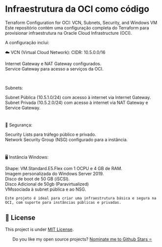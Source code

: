 # Infraestrutura da OCI como código
Terraform Configuration for OCI: VCN, Subnets, Security, and Windows VM <br>
Este repositório contém uma configuração completa do Terraform para provisionar infraestrutura na Oracle Cloud Infrastructure (OCI). 

A configuração inclui:

☁️ VCN (Virtual Cloud Network): CIDR: 10.5.0.0/16

Internet Gateway e NAT Gateway configurados. <br>
Service Gateway para acesso a serviços da OCI. <br>

<br>

Subnets:

Subnet Pública (10.5.1.0/24) com acesso à internet via Internet Gateway. <br>
Subnet Privada (10.5.2.0/24) com acesso à internet via NAT Gateway e Service Gateway.

#

🔐 Segurança:

Security Lists para tráfego público e privado. <br>
Network Security Group (NSG) configurado para a instância.

#

🖥️ Instância Windows:

Shape: VM.Standard.E5.Flex com 1 OCPU e 4 GB de RAM. <br>
Imagem personalizada do Windows Server 2019. <br>
Disco de boot de 50 GB (iSCSI). <br>
Disco Adicional de 50gb (Paravirtualized) <br>
VMssociada à subnet pública e ao NSG. <br>


`Este projeto é ideal para criar uma infraestrutura básica e segura na OCI, com suporte para instâncias públicas e privadas.`

## :memo: License

This project is under [MIT License](./LICENSE).

<p align='center'>
  Do you like my open source projects? <a href='https://stars.github.com/nominate/'>Nominate me to Github Stars ⭐</a>
</p>
